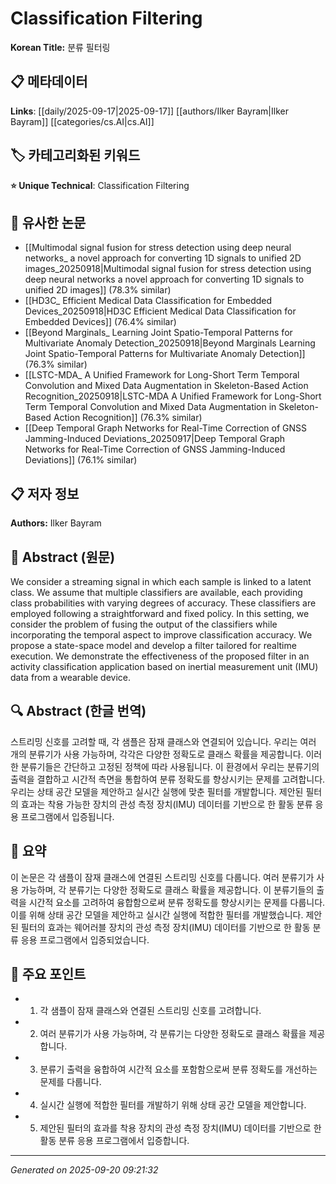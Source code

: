 # Classification Filtering

**Korean Title:** 분류 필터링

## 📋 메타데이터

**Links**: [[daily/2025-09-17|2025-09-17]] [[authors/Ilker Bayram|Ilker Bayram]] [[categories/cs.AI|cs.AI]]

## 🏷️ 카테고리화된 키워드
**⭐ Unique Technical**: Classification Filtering

## 🔗 유사한 논문
- [[Multimodal signal fusion for stress detection using deep neural networks_ a novel approach for converting 1D signals to unified 2D images_20250918|Multimodal signal fusion for stress detection using deep neural networks a novel approach for converting 1D signals to unified 2D images]] (78.3% similar)
- [[HD3C_ Efficient Medical Data Classification for Embedded Devices_20250918|HD3C Efficient Medical Data Classification for Embedded Devices]] (76.4% similar)
- [[Beyond Marginals_ Learning Joint Spatio-Temporal Patterns for Multivariate Anomaly Detection_20250918|Beyond Marginals Learning Joint Spatio-Temporal Patterns for Multivariate Anomaly Detection]] (76.3% similar)
- [[LSTC-MDA_ A Unified Framework for Long-Short Term Temporal Convolution and Mixed Data Augmentation in Skeleton-Based Action Recognition_20250918|LSTC-MDA A Unified Framework for Long-Short Term Temporal Convolution and Mixed Data Augmentation in Skeleton-Based Action Recognition]] (76.3% similar)
- [[Deep Temporal Graph Networks for Real-Time Correction of GNSS Jamming-Induced Deviations_20250917|Deep Temporal Graph Networks for Real-Time Correction of GNSS Jamming-Induced Deviations]] (76.1% similar)

## 📋 저자 정보

**Authors:** Ilker Bayram

## 📄 Abstract (원문)

We consider a streaming signal in which each sample is linked to a latent
class. We assume that multiple classifiers are available, each providing class
probabilities with varying degrees of accuracy. These classifiers are employed
following a straightforward and fixed policy. In this setting, we consider the
problem of fusing the output of the classifiers while incorporating the
temporal aspect to improve classification accuracy. We propose a state-space
model and develop a filter tailored for realtime execution. We demonstrate the
effectiveness of the proposed filter in an activity classification application
based on inertial measurement unit (IMU) data from a wearable device.

## 🔍 Abstract (한글 번역)

스트리밍 신호를 고려할 때, 각 샘플은 잠재 클래스와 연결되어 있습니다. 우리는 여러 개의 분류기가 사용 가능하며, 각각은 다양한 정확도로 클래스 확률을 제공합니다. 이러한 분류기들은 간단하고 고정된 정책에 따라 사용됩니다. 이 환경에서 우리는 분류기의 출력을 결합하고 시간적 측면을 통합하여 분류 정확도를 향상시키는 문제를 고려합니다. 우리는 상태 공간 모델을 제안하고 실시간 실행에 맞춘 필터를 개발합니다. 제안된 필터의 효과는 착용 가능한 장치의 관성 측정 장치(IMU) 데이터를 기반으로 한 활동 분류 응용 프로그램에서 입증됩니다.

## 📝 요약

이 논문은 각 샘플이 잠재 클래스에 연결된 스트리밍 신호를 다룹니다. 여러 분류기가 사용 가능하며, 각 분류기는 다양한 정확도로 클래스 확률을 제공합니다. 이 분류기들의 출력을 시간적 요소를 고려하여 융합함으로써 분류 정확도를 향상시키는 문제를 다룹니다. 이를 위해 상태 공간 모델을 제안하고 실시간 실행에 적합한 필터를 개발했습니다. 제안된 필터의 효과는 웨어러블 장치의 관성 측정 장치(IMU) 데이터를 기반으로 한 활동 분류 응용 프로그램에서 입증되었습니다.

## 🎯 주요 포인트

- 1. 각 샘플이 잠재 클래스와 연결된 스트리밍 신호를 고려합니다.

- 2. 여러 분류기가 사용 가능하며, 각 분류기는 다양한 정확도로 클래스 확률을 제공합니다.

- 3. 분류기 출력을 융합하여 시간적 요소를 포함함으로써 분류 정확도를 개선하는 문제를 다룹니다.

- 4. 실시간 실행에 적합한 필터를 개발하기 위해 상태 공간 모델을 제안합니다.

- 5. 제안된 필터의 효과를 착용 장치의 관성 측정 장치(IMU) 데이터를 기반으로 한 활동 분류 응용 프로그램에서 입증합니다.

---

*Generated on 2025-09-20 09:21:32*